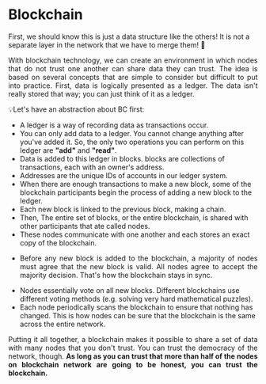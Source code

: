 # Blockchain

First, we should know this is just a data structure like the others! It is not a separate layer in the network that we have to merge them! :pinched_fingers: <br>
<p style="text-align: justify;">
With blockchain technology, we can create an environment in which nodes that do not trust one another can share data they can trust. The idea is based on several concepts that are simple to consider but difficult to put into practice. First, data is logically presented as a ledger. The data isn't really stored that way; you can just think of it as a ledger.
</p>

:bulb:Let's have an abstraction about BC first:
* A ledger is a way of recording data as transactions occur.
* You can only add data to a ledger. You cannot change anything after you've added it. So, the only two operations you can perform on this ledger are <b>"add"</b> and <b>"read"</b>.
* Data is added to this ledger in blocks. blocks are collections of transactions, each with an owner's address.
* Addresses are the unique IDs of accounts in our ledger system.
* When there are enough transactions to make a new block, some of the blockchain participants begin the process of adding a new block to the ledger.
* Each new block is linked to the previous block, making a chain.
* Then, The entire set of blocks, or the entire blockchain, is shared with other participants that ate called nodes.
* These nodes communicate with one another and each stores an exact copy of the blockchain.
* <p style="text-align: justify;">Before any new block is added to the blockchain, a majority of nodes must agree that the new block is valid. All nodes agree to accept the majority decision. That's how the blockchain stays in sync.</p>
* Nodes essentially vote on all new blocks. Different blockchains use different voting methods (e.g. solving very hard mathematical puzzles).
* Each node periodically scans the blockchain to ensure that nothing has changed. This is how nodes can be sure that the blockchain is the same across the entire network.

<p style="text-align: justify;">
Putting it all together, a blockchain makes it possible to share a set of data with many nodes that you don't trust. You can trust the democracy of the network, though. <b>As long as you can trust that more than half of the nodes on blockchain network are going to be honest, you can trust the blockchain.</b>
</p>

